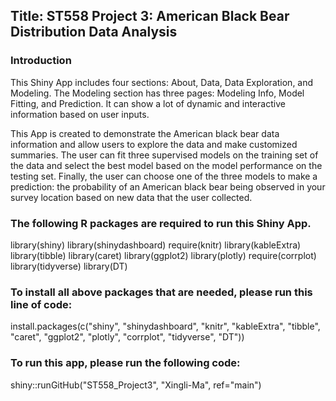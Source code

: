 ## Title: ST558 Project 3: American Black Bear Distribution Data Analysis    

### Introduction  
This Shiny App includes four sections: About, Data, Data Exploration, and Modeling. The Modeling section has three pages: Modeling Info, Model Fitting, and Prediction. It can show a lot of dynamic and interactive information based on user inputs.

This App is created to demonstrate the American black bear data information and allow users to explore the data and make customized summaries. The user can fit three supervised models on the training set of the data and select the best model based on the model performance on the testing set. Finally, the user can choose one of the three models to make a prediction: the probability of an American black bear being observed in your survey location based on new data that the user collected.

### The following R packages are required to run this Shiny App.    

library(shiny)
library(shinydashboard)
require(knitr)
library(kableExtra)
library(tibble)
library(caret)
library(ggplot2)
library(plotly)
require(corrplot)
library(tidyverse)
library(DT)    

### To install all above packages that are needed, please run this line of code:    

install.packages(c("shiny", "shinydashboard", "knitr", "kableExtra", "tibble", "caret", "ggplot2", "plotly", "corrplot", "tidyverse", "DT"))    

### To run this app, please run the following code:    

shiny::runGitHub("ST558_Project3", "Xingli-Ma", ref="main")    





